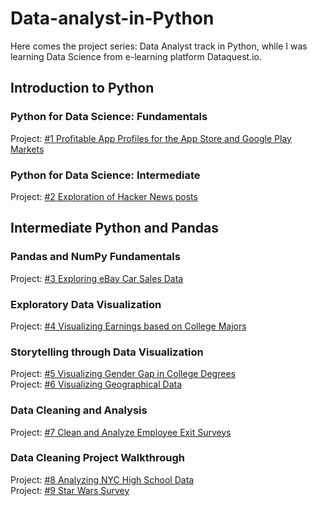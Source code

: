 # **Data-analyst-in-Python**

Here comes the project series: Data Analyst track in Python, while I was learning Data Science from e-learning platform Dataquest.io.

## Introduction to Python

### Python for Data Science: Fundamentals

Project: [#1 Profitable App Profiles for the App Store and Google Play Markets](https://github.com/emmanguyen102/Data-analyst-in-Python-project-series/blob/master/%231%20Profitable%20App%20Profiles%20for%20Google%20Play%20and%20App%20Store%20Markets.ipynb)

### Python for Data Science: Intermediate

Project: [#2 Exploration of Hacker News posts](https://github.com/emmanguyen102/Data-analyst-in-Python-project-series/blob/master/%232%20Exploration%20of%20Hacker%20News%20posts%20.ipynb)

## Intermediate Python and Pandas

### Pandas and NumPy Fundamentals

Project: [#3 Exploring eBay Car Sales Data](https://github.com/emmanguyen102/Data-analyst-in-Python-project-series/blob/master/%233%20Exploring%20eBay%20Car%20Sale%20Data.ipynb)

### Exploratory Data Visualization

Project: [#4 Visualizing Earnings based on College Majors](https://github.com/emmanguyen102/Data-analyst-in-Python-project-series/blob/master/%234%20Visualizing%20Earnings%20based%20on%20College%20Majors.ipynb)

### Storytelling through Data Visualization

Project: [#5 Visualizing Gender Gap in College Degrees]()
<br>
Project: [#6 Visualizing Geographical Data]()

### Data Cleaning and Analysis

Project: [#7 Clean and Analyze Employee Exit Surveys]()

### Data Cleaning Project Walkthrough

Project: [#8 Analyzing NYC High School Data]()
<br>
Project: [#9 Star Wars Survey]()
